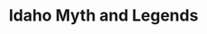 ---
title: Idaho Myth and Legends
permalink: /series/mythandlegends.html
series: Idaho Myth and Legends
---